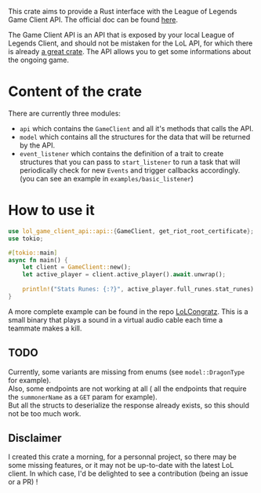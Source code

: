 This crate aims to provide a Rust interface with the League of Legends Game Client API. The official doc can be found [here](https://developer.riotgames.com/docs/lol#game-client-api).


The Game Client API is an API that is exposed by your local League of Legends Client,
and should not be mistaken for the LoL API, for which there is already [a great crate](https://github.com/MingweiSamuel/Riven).
The API allows you to get some informations about the ongoing game.

# Content of the crate

There are currently three modules: 
- `api` which contains the `GameClient` and all it's methods that calls the API.
- `model` which contains all the structures for the data that will be returned by the API.
- `event_listener` which contains the definition of a trait to create structures that you can pass to `start_listener` to run a task that will periodically check for new `Events` and trigger callbacks accordingly. (you can see an example in `examples/basic_listener`)

# How to use it
```rust
use lol_game_client_api::api::{GameClient, get_riot_root_certificate};
use tokio;

#[tokio::main]
async fn main() {
    let client = GameClient::new();
    let active_player = client.active_player().await.unwrap();
    
    println!("Stats Runes: {:?}", active_player.full_runes.stat_runes)
}
```

A more complete example can be found in the repo [LoLCongratz](https://github.com/Djazouli/LoLCongratz). This is 
a small binary that plays a sound in a virtual audio cable each time a teammate makes a kill.

## TODO
Currently, some variants are missing from enums (see `model::DragonType` for example).  
Also, some endpoints are not working at all (
all the endpoints that require the `summonerName` as a `GET` param for example).  
But all the structs to deserialize the response already exists, so this should not be too much work.

## Disclaimer

I created this crate a morning, for a personnal project, so there may be some missing features,
or it may not be up-to-date with the latest LoL client. In which case, I'd be delighted to see a contribution (being an issue or a PR) !
